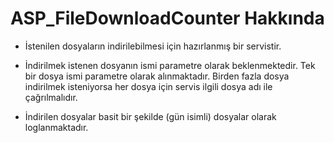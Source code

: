 # ASP_FileDownloadCounter Hakkında

* İstenilen dosyaların indirilebilmesi için hazırlanmış bir servistir.

* İndirilmek istenen dosyanın ismi parametre olarak beklenmektedir. Tek bir dosya ismi parametre olarak alınmaktadır. Birden fazla dosya indirilmek isteniyorsa her dosya için servis ilgili dosya adı ile çağrılmalıdır.

* İndirilen dosyalar basit bir şekilde (gün isimli) dosyalar olarak loglanmaktadır.
